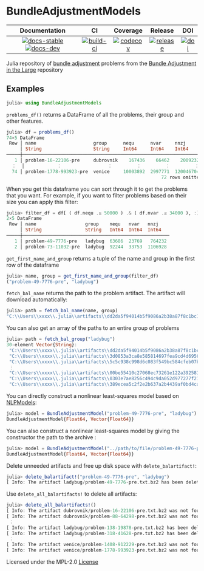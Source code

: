 # BundleAdjustmentModels

| **Documentation** | **CI** | **Coverage** | **Release** | **DOI** |
|:-----------------:|:------:|:------------:|:-----------:|:-------:|
| [![docs-stable][docs-stable-img]][docs-stable-url] [![docs-dev][docs-dev-img]][docs-dev-url] | [![build-ci][build-ci-img]][build-ci-url] | [![codecov][codecov-img]][codecov-url] | [![release][release-img]][release-url] | [![doi][doi-img]][doi-url] |

[docs-stable-img]: https://img.shields.io/badge/docs-stable-blue.svg
[docs-stable-url]: https://juliasmoothoptimizers.github.io/BundleAdjustmentModels/stable/
[docs-dev-img]: https://img.shields.io/badge/docs-dev-purple.svg
[docs-dev-url]: https://juliasmoothoptimizers.github.io/BundleAdjustmentModels/dev/
[build-ci-img]: https://github.com/JuliaSmoothOptimizers/BundleAdjustmentModels/workflows/CI/badge.svg?branch=main
[build-ci-url]: https://github.com/JuliaSmoothOptimizers/BundleAdjustmentModels/actions
[codecov-img]: https://codecov.io/gh/JuliaSmoothOptimizers/BundleAdjustmentModels/branch/main/graph/badge.svg
[codecov-url]: https://app.codecov.io/gh/JuliaSmoothOptimizers/BundleAdjustmentModels
[release-img]: https://img.shields.io/github/v/release/JuliaSmoothOptimizers/BundleAdjustmentModels.svg?style=flat-square
[release-url]: https://github.com/JuliaSmoothOptimizers/BundleAdjustmentModels/releases
[doi-img]: https://img.shields.io/badge/DOI-none-inactive
[doi-url]: about:blank

Julia repository of [bundle adjustment](https://en.wikipedia.org/wiki/Bundle_adjustment) problems from the [Bundle Adjustment in the Large](http://grail.cs.washington.edu/projects/bal/) repository

## Examples

```julia
julia> using BundleAdjustmentModels
```

`problems_df()` returns a DataFrame of all the problems, their group and other features.

```julia
julia> df = problems_df()
74×5 DataFrame
 Row │ name                     group      nequ      nvar     nnzj      
     │ String                   String     Int64     Int64    Int64     
─────┼──────────────────────────────────────────────────────────────────
   1 │ problem-16-22106-pre     dubrovnik    167436    66462    2009232
  ⋮  │            ⋮                 ⋮         ⋮         ⋮         ⋮
  74 │ problem-1778-993923-pre  venice     10003892  2997771  120046704
                                                         72 rows omitted
```

When you get this dataframe you can sort through it to get the problems that you want. For example, if you want to filter problems based on their size you can apply this filter:

```julia
julia> filter_df = df[ ( df.nequ .≥ 50000 ) .& ( df.nvar .≤ 34000 ), :]
2×5 DataFrame
 Row │ name                  group    nequ   nvar   nnzj    
     │ String                String   Int64  Int64  Int64   
─────┼──────────────────────────────────────────────────────
   1 │ problem-49-7776-pre   ladybug  63686  23769   764232
   2 │ problem-73-11032-pre  ladybug  92244  33753  1106928
```

`get_first_name_and_group` returns a tuple of the name and group in the first row of the dataframe

```julia
julia> name, group = get_first_name_and_group(filter_df)
("problem-49-7776-pre", "ladybug")
```

`fetch_bal_name` returns the path to the problem artifact. The artifact will download automatically:

```julia
julia> path = fetch_bal_name(name, group)
"C:\\Users\\xxxx\\.julia\\artifacts\\dd2da5f94014b5f9086a2b38a87f8c1bc171b9c2"
```

You can also get an array of the paths to an entire group of problems

```julia
julia> path = fetch_bal_group("ladybug")
30-element Vector{String}:
 "C:\\Users\\xxxx\\.julia\\artifacts\\dd2da5f94014b5f9086a2b38a87f8c1bc171b9c2"
 "C:\\Users\\xxxx\\.julia\\artifacts\\3d0853a3ca8e585814697fea9cd4d6956692e103"
 "C:\\Users\\xxxx\\.julia\\artifacts\\5c5c938c998d6c083f549bc584cfeb07bd296d89"
 ⋮
 "C:\\Users\\xxxx\\.julia\\artifacts\\00be55410c27068ec73261e122a39258100a1a11"
 "C:\\Users\\xxxx\\.julia\\artifacts\\0303e7ae8256c494c9da052d977277f21265899b"
 "C:\\Users\\xxxx\\.julia\\artifacts\\389ecea5c2f2e2b637a2b4439af0bd4ca98e6d84"
```

You can directly construct a nonlinear least-squares model based on [NLPModels](http://juliasmoothoptimizers.github.io/NLPModels.jl/latest/):

```julia
julia> model = BundleAdjustmentModel("problem-49-7776-pre", "ladybug")
BundleAdjustmentModel{Float64, Vector{Float64}}
```

You can also construct a nonlinear least-squares model by giving the constructor the path to the archive :

```julia
julia> model = BundleAdjustmentModel("../path/to/file/problem-49-7776-pre.txt.bz2")
BundleAdjustmentModel{Float64, Vector{Float64}}
```

Delete unneeded artifacts and free up disk space with `delete_balartifact!`:

```julia
julia> delete_balartifact!("problem-49-7776-pre", "ladybug")
[ Info: The artifact ladybug/problem-49-7776-pre.txt.bz2 has been deleted
```

Use  `delete_all_balartifacts!` to delete all artifacts:

```julia
julia> delete_all_balartifacts!()
[ Info: The artifact dubrovnik/problem-16-22106-pre.txt.bz2 was not found
[ Info: The artifact dubrovnik/problem-88-64298-pre.txt.bz2 was not found
 ⋮
[ Info: The artifact ladybug/problem-138-19878-pre.txt.bz2 has been deleted
[ Info: The artifact ladybug/problem-318-41628-pre.txt.bz2 has been deleted
 ⋮
[ Info: The artifact venice/problem-1408-912229-pre.txt.bz2 was not found
[ Info: The artifact venice/problem-1778-993923-pre.txt.bz2 was not found
```

Licensed under the MPL-2.0 [License](LICENSE.md) 
